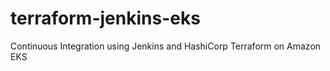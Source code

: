 # terraform-jenkins-eks
Continuous Integration using Jenkins and HashiCorp Terraform on Amazon EKS

